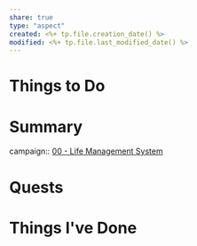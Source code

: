 ```yaml
---
share: true
type: "aspect"
created: <%+ tp.file.creation_date() %> 
modified: <%+ tp.file.last_modified_date() %>
---
```


# Things to Do

# Summary
campaign:: [00 - Life Management System](./00%20-%20Life%20Management%20System.md)

# Quests

# Things I've Done